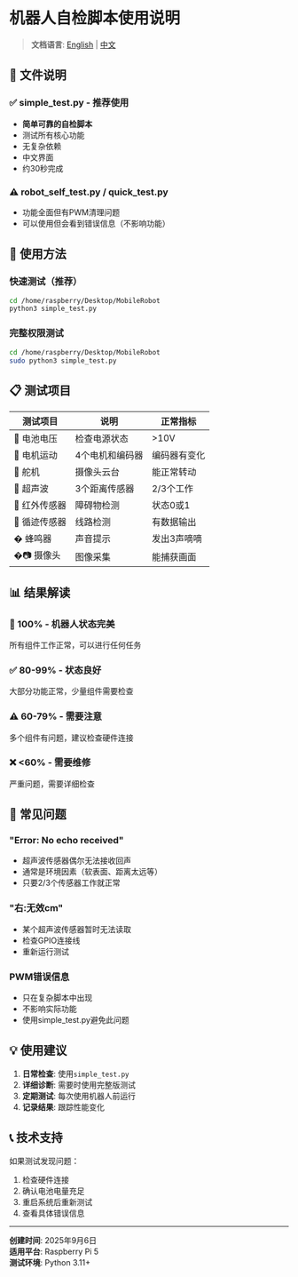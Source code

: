# 机器人自检脚本使用说明

> **文档语言**: [English](README.md) | [中文](使用说明.md)

## 📁 文件说明

### ✅ **simple_test.py** - 推荐使用
- **简单可靠的自检脚本**
- 测试所有核心功能
- 无复杂依赖
- 中文界面
- 约30秒完成

### ⚠️ robot_self_test.py / quick_test.py 
- 功能全面但有PWM清理问题
- 可以使用但会看到错误信息（不影响功能）

## 🚀 使用方法

### 快速测试（推荐）
```bash
cd /home/raspberry/Desktop/MobileRobot
python3 simple_test.py
```

### 完整权限测试
```bash
cd /home/raspberry/Desktop/MobileRobot
sudo python3 simple_test.py
```

## 📋 测试项目

| 测试项目 | 说明 | 正常指标 |
|---------|------|---------|
| 🔋 电池电压 | 检查电源状态 | >10V |
| 🦾 电机运动 | 4个电机和编码器 | 编码器有变化 |
| 🎯 舵机 | 摄像头云台 | 能正常转动 |
| 📡 超声波 | 3个距离传感器 | 2/3个工作 |
| 🔴 红外传感器 | 障碍物检测 | 状态0或1 |
| 📏 循迹传感器 | 线路检测 | 有数据输出 |
| � 蜂鸣器 | 声音提示 | 发出3声嘀嘀 |
| �📷 摄像头 | 图像采集 | 能捕获画面 |

## 📊 结果解读

### 🎉 100% - 机器人状态完美
所有组件工作正常，可以进行任何任务

### ✅ 80-99% - 状态良好  
大部分功能正常，少量组件需要检查

### ⚠️ 60-79% - 需要注意
多个组件有问题，建议检查硬件连接

### ❌ <60% - 需要维修
严重问题，需要详细检查

## 🔧 常见问题

### "Error: No echo received"
- 超声波传感器偶尔无法接收回声
- 通常是环境因素（软表面、距离太远等）
- 只要2/3个传感器工作就正常

### "右:无效cm"
- 某个超声波传感器暂时无法读取
- 检查GPIO连接线
- 重新运行测试

### PWM错误信息
- 只在复杂脚本中出现
- 不影响实际功能
- 使用simple_test.py避免此问题

## 💡 使用建议

1. **日常检查**: 使用`simple_test.py`
2. **详细诊断**: 需要时使用完整版测试
3. **定期测试**: 每次使用机器人前运行
4. **记录结果**: 跟踪性能变化

## 📞 技术支持

如果测试发现问题：
1. 检查硬件连接
2. 确认电池电量充足
3. 重启系统后重新测试
4. 查看具体错误信息

---
**创建时间**: 2025年9月6日  
**适用平台**: Raspberry Pi 5  
**测试环境**: Python 3.11+
